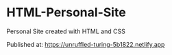 # HTML-Personal-Site
Personal Site created with HTML and CSS

Published at:
https://unruffled-turing-5b1822.netlify.app
